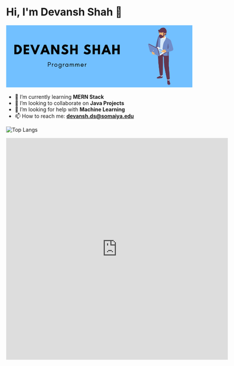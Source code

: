 # Hi, I'm Devansh Shah 👋
![Intro](img.png)

<!--- 🔭 I’m currently working on **Django** -->
- 🌱 I’m currently learning **MERN Stack**
- 👯 I’m looking to collaborate on **Java Projects**
- 🤔 I’m looking for help with **Machine Learning**
- 📫 How to reach me: **devansh.ds@somaiya.edu**


![Top Langs](https://github-readme-stats.vercel.app/api/top-langs/?username=devansh2805&theme=tokyonight&show_icons=true)   
<iframe width="600" height="600" src="https://ionicabizau.github.io/github-profile-languages/api.html?devansh2805" frameborder="0"></iframe>
